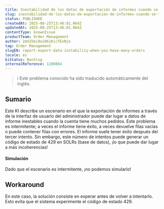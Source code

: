 ```yaml
---
title: Inestabilidad de los datos de exportación de informes cuando se tienen muchos pedidos.
slug: inestabilidad-de-los-datos-de-exportacion-de-informes-cuando-se-tienen-muchos-pedidos
status: PUBLISHED
createdAt: 2025-08-25T13:46:01.064Z
updatedAt: 2025-08-25T13:46:01.064Z
contentType: knownIssue
productTeam: Order Management
author: 2mXZkbi0oi061KicTExNjo
tag: Order Management
slugEN: report-export-data-instability-when-you-have-many-orders
locale: es
kiStatus: Backlog
internalReference: 1280864
---
```


>ℹ️ Este problema conocido ha sido traducido automáticamente del inglés.

## Sumario


Este KI describe un escenario en el que la exportación de informes a través de la interfaz de usuario del administrador puede dar lugar a datos de informe inestables cuando la cuenta tiene muchos pedidos.
Este problema es intermitente; a veces el informe tiene éxito, a veces devuelve filas vacías o puede contener filas con errores.
El informe suele tener éxito después del tercer intento.
Sin embargo, este número de intentos puede generar un código de estado de 429 en SOLRs (base de datos), ¡lo que puede dar lugar a más incoherencias!


#### Simulación


Dado que el escenario es intermitente, ¡no podemos simularlo!

## Workaround


En este caso, la solución consiste en esperar antes de volver a intentarlo. Esto evita que el sistema experimente el código de estado 429.



